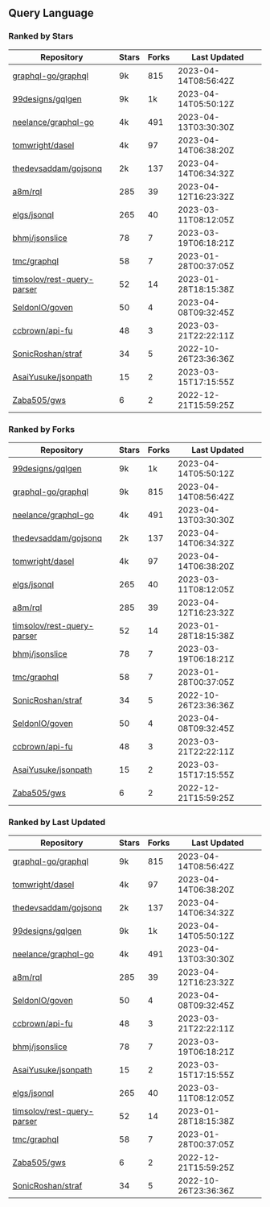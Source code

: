 ## Query Language

### Ranked by Stars

| Repository | Stars | Forks | Last Updated |
|------------|-------|-------|--------------|
| [graphql-go/graphql](https://github.com/graphql-go/graphql) | 9k | 815 | 2023-04-14T08:56:42Z |
| [99designs/gqlgen](https://github.com/99designs/gqlgen) | 9k | 1k | 2023-04-14T05:50:12Z |
| [neelance/graphql-go](https://github.com/neelance/graphql-go) | 4k | 491 | 2023-04-13T03:30:30Z |
| [tomwright/dasel](https://github.com/tomwright/dasel) | 4k | 97 | 2023-04-14T06:38:20Z |
| [thedevsaddam/gojsonq](https://github.com/thedevsaddam/gojsonq) | 2k | 137 | 2023-04-14T06:34:32Z |
| [a8m/rql](https://github.com/a8m/rql) | 285 | 39 | 2023-04-12T16:23:32Z |
| [elgs/jsonql](https://github.com/elgs/jsonql) | 265 | 40 | 2023-03-11T08:12:05Z |
| [bhmj/jsonslice](https://github.com/bhmj/jsonslice) | 78 | 7 | 2023-03-19T06:18:21Z |
| [tmc/graphql](https://github.com/tmc/graphql) | 58 | 7 | 2023-01-28T00:37:05Z |
| [timsolov/rest-query-parser](https://github.com/timsolov/rest-query-parser) | 52 | 14 | 2023-01-28T18:15:38Z |
| [SeldonIO/goven](https://github.com/SeldonIO/goven) | 50 | 4 | 2023-04-08T09:32:45Z |
| [ccbrown/api-fu](https://github.com/ccbrown/api-fu) | 48 | 3 | 2023-03-21T22:22:11Z |
| [SonicRoshan/straf](https://github.com/SonicRoshan/straf) | 34 | 5 | 2022-10-26T23:36:36Z |
| [AsaiYusuke/jsonpath](https://github.com/AsaiYusuke/jsonpath) | 15 | 2 | 2023-03-15T17:15:55Z |
| [Zaba505/gws](https://github.com/Zaba505/gws) | 6 | 2 | 2022-12-21T15:59:25Z |

### Ranked by Forks

| Repository | Stars | Forks | Last Updated |
|------------|-------|-------|--------------|
| [99designs/gqlgen](https://github.com/99designs/gqlgen) | 9k | 1k | 2023-04-14T05:50:12Z |
| [graphql-go/graphql](https://github.com/graphql-go/graphql) | 9k | 815 | 2023-04-14T08:56:42Z |
| [neelance/graphql-go](https://github.com/neelance/graphql-go) | 4k | 491 | 2023-04-13T03:30:30Z |
| [thedevsaddam/gojsonq](https://github.com/thedevsaddam/gojsonq) | 2k | 137 | 2023-04-14T06:34:32Z |
| [tomwright/dasel](https://github.com/tomwright/dasel) | 4k | 97 | 2023-04-14T06:38:20Z |
| [elgs/jsonql](https://github.com/elgs/jsonql) | 265 | 40 | 2023-03-11T08:12:05Z |
| [a8m/rql](https://github.com/a8m/rql) | 285 | 39 | 2023-04-12T16:23:32Z |
| [timsolov/rest-query-parser](https://github.com/timsolov/rest-query-parser) | 52 | 14 | 2023-01-28T18:15:38Z |
| [bhmj/jsonslice](https://github.com/bhmj/jsonslice) | 78 | 7 | 2023-03-19T06:18:21Z |
| [tmc/graphql](https://github.com/tmc/graphql) | 58 | 7 | 2023-01-28T00:37:05Z |
| [SonicRoshan/straf](https://github.com/SonicRoshan/straf) | 34 | 5 | 2022-10-26T23:36:36Z |
| [SeldonIO/goven](https://github.com/SeldonIO/goven) | 50 | 4 | 2023-04-08T09:32:45Z |
| [ccbrown/api-fu](https://github.com/ccbrown/api-fu) | 48 | 3 | 2023-03-21T22:22:11Z |
| [AsaiYusuke/jsonpath](https://github.com/AsaiYusuke/jsonpath) | 15 | 2 | 2023-03-15T17:15:55Z |
| [Zaba505/gws](https://github.com/Zaba505/gws) | 6 | 2 | 2022-12-21T15:59:25Z |

### Ranked by Last Updated

| Repository | Stars | Forks | Last Updated |
|------------|-------|-------|--------------|
| [graphql-go/graphql](https://github.com/graphql-go/graphql) | 9k | 815 | 2023-04-14T08:56:42Z |
| [tomwright/dasel](https://github.com/tomwright/dasel) | 4k | 97 | 2023-04-14T06:38:20Z |
| [thedevsaddam/gojsonq](https://github.com/thedevsaddam/gojsonq) | 2k | 137 | 2023-04-14T06:34:32Z |
| [99designs/gqlgen](https://github.com/99designs/gqlgen) | 9k | 1k | 2023-04-14T05:50:12Z |
| [neelance/graphql-go](https://github.com/neelance/graphql-go) | 4k | 491 | 2023-04-13T03:30:30Z |
| [a8m/rql](https://github.com/a8m/rql) | 285 | 39 | 2023-04-12T16:23:32Z |
| [SeldonIO/goven](https://github.com/SeldonIO/goven) | 50 | 4 | 2023-04-08T09:32:45Z |
| [ccbrown/api-fu](https://github.com/ccbrown/api-fu) | 48 | 3 | 2023-03-21T22:22:11Z |
| [bhmj/jsonslice](https://github.com/bhmj/jsonslice) | 78 | 7 | 2023-03-19T06:18:21Z |
| [AsaiYusuke/jsonpath](https://github.com/AsaiYusuke/jsonpath) | 15 | 2 | 2023-03-15T17:15:55Z |
| [elgs/jsonql](https://github.com/elgs/jsonql) | 265 | 40 | 2023-03-11T08:12:05Z |
| [timsolov/rest-query-parser](https://github.com/timsolov/rest-query-parser) | 52 | 14 | 2023-01-28T18:15:38Z |
| [tmc/graphql](https://github.com/tmc/graphql) | 58 | 7 | 2023-01-28T00:37:05Z |
| [Zaba505/gws](https://github.com/Zaba505/gws) | 6 | 2 | 2022-12-21T15:59:25Z |
| [SonicRoshan/straf](https://github.com/SonicRoshan/straf) | 34 | 5 | 2022-10-26T23:36:36Z |

